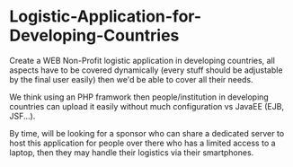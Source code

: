 # Logistic-Application-for-Developing-Countries
Create a WEB Non-Profit logistic application in developing countries, all aspects have to be covered dynamically (every stuff should be adjustable by the final user easily) then we'd be able to cover all their needs.

We think using an PHP framwork then people/institution in developing countries can upload it easily without much configuration vs JavaEE (EJB, JSF...).

By time, will be looking for a sponsor who can share a dedicated server to host this application for people over there who has a limited access to a laptop, then they may handle their logistics via their smartphones.

